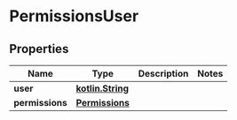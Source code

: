 # PermissionsUser

## Properties
Name | Type | Description | Notes
------------ | ------------- | ------------- | -------------
**user** | [**kotlin.String**](.md) |  | 
**permissions** | [**Permissions**](Permissions.md) |  | 
